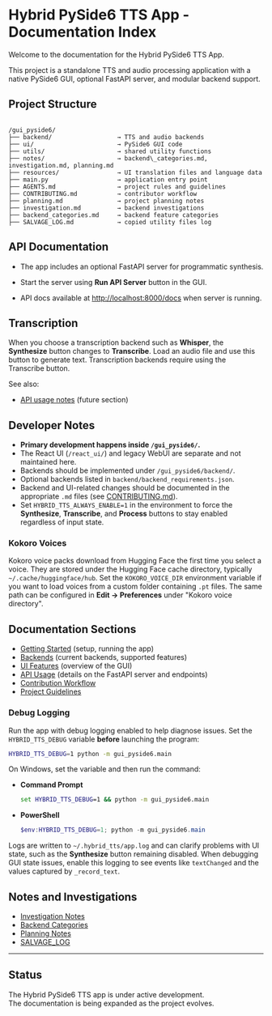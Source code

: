 
# Hybrid PySide6 TTS App - Documentation Index

Welcome to the documentation for the Hybrid PySide6 TTS App.

This project is a standalone TTS and audio processing application with a native PySide6 GUI, optional FastAPI server, and modular backend support.

## Project Structure

```

/gui_pyside6/
├── backend/                  → TTS and audio backends
├── ui/                       → PySide6 GUI code
├── utils/                    → shared utility functions
├── notes/                    → backend\_categories.md, investigation.md, planning.md
├── resources/                → UI translation files and language data
├── main.py                   → application entry point
├── AGENTS.md                 → project rules and guidelines
├── CONTRIBUTING.md           → contributor workflow
├── planning.md               → project planning notes
├── investigation.md          → backend investigations
├── backend_categories.md     → backend feature categories
├── SALVAGE_LOG.md            → copied utility files log

```

## API Documentation

- The app includes an optional FastAPI server for programmatic synthesis.

- Start the server using **Run API Server** button in the GUI.
- API docs available at [http://localhost:8000/docs](http://localhost:8000/docs) when server is running.

## Transcription

When you choose a transcription backend such as **Whisper**, the
**Synthesize** button changes to **Transcribe**. Load an audio file and use
this button to generate text. Transcription backends require using the
Transcribe button.

See also:
- [API usage notes](#api-usage-notes) (future section)

## Developer Notes

- **Primary development happens inside `/gui_pyside6/`.**
- The React UI (`/react_ui/`) and legacy WebUI are separate and not maintained here.
- Backends should be implemented under `/gui_pyside6/backend/`.
- Optional backends listed in `backend/backend_requirements.json`.
- Backend and UI-related changes should be documented in the appropriate `.md` files (see [CONTRIBUTING.md](../CONTRIBUTING.md)).
- Set `HYBRID_TTS_ALWAYS_ENABLE=1` in the environment to force the **Synthesize**,
  **Transcribe**, and **Process** buttons to stay enabled regardless of input
  state.

### Kokoro Voices

Kokoro voice packs download from Hugging Face the first time you select a
voice. They are stored under the Hugging Face cache directory, typically
`~/.cache/huggingface/hub`. Set the `KOKORO_VOICE_DIR` environment variable if
you want to load voices from a custom folder containing `.pt` files. The same
path can be configured in **Edit → Preferences** under "Kokoro voice directory".

## Documentation Sections

- [Getting Started](getting_started.md) (setup, running the app)
- [Backends](backends.md) (current backends, supported features)
- [UI Features](ui_features.md) (overview of the GUI)
- [API Usage](api_usage.md) (details on the FastAPI server and endpoints)
- [Contribution Workflow](../CONTRIBUTING.md)
- [Project Guidelines](../AGENTS.md)

### Debug Logging

Run the app with debug logging enabled to help diagnose issues. Set the
`HYBRID_TTS_DEBUG` variable **before** launching the program:

```bash
HYBRID_TTS_DEBUG=1 python -m gui_pyside6.main
```

On Windows, set the variable and then run the command:

- **Command Prompt**

  ```cmd
  set HYBRID_TTS_DEBUG=1 && python -m gui_pyside6.main
  ```

- **PowerShell**

  ```powershell
  $env:HYBRID_TTS_DEBUG=1; python -m gui_pyside6.main
  ```

Logs are written to `~/.hybrid_tts/app.log` and can clarify problems with UI
state, such as the **Synthesize** button remaining disabled. When debugging GUI
state issues, enable this logging to see events like `textChanged` and the
values captured by `_record_text`.

## Notes and Investigations

- [Investigation Notes](../investigation.md)
- [Backend Categories](../backend_categories.md)
- [Planning Notes](../planning.md)
- [SALVAGE_LOG](../SALVAGE_LOG.md)

---

## Status

The Hybrid PySide6 TTS app is under active development.  
The documentation is being expanded as the project evolves.
